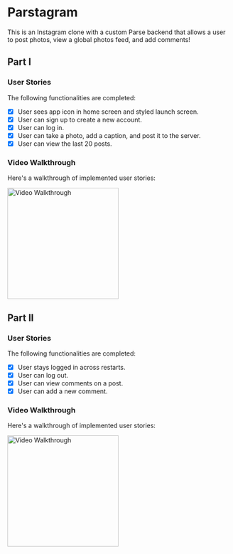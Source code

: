 # Parstagram

This is an Instagram clone with a custom Parse backend that allows a user to post photos, view a global photos feed, and add comments!


## Part I

### User Stories

The following functionalities are completed:

- [x] User sees app icon in home screen and styled launch screen. 
- [x] User can sign up to create a new account. 
- [x] User can log in. 
- [x] User can take a photo, add a caption, and post it to the server. 
- [x] User can view the last 20 posts. 

### Video Walkthrough

Here's a walkthrough of implemented user stories:

<img src='https://github.com/khamitov527/parstagram/blob/main/parstagram.gif' title='Video Walkthrough' width='250' alt='Video Walkthrough' />


## Part II

### User Stories

The following functionalities are completed:

- [x] User stays logged in across restarts. 
- [x] User can log out.
- [x] User can view comments on a post.
- [x] User can add a new comment.

### Video Walkthrough

Here's a walkthrough of implemented user stories:

<img src='https://github.com/khamitov527/parstagram/blob/main/parstagram2.gif' title='Video Walkthrough' width='250' alt='Video Walkthrough' />
